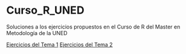 # Curso_R_UNED
Soluciones a los ejercicios propuestos en el Curso de R del Master en Metodología de la UNED 

[Ejercicios del Tema 1](https://github.com/Victoregb/Curso_R_UNED/blob/main/Ejercicios-Tema-1.md)
[Ejercicios del Tema 2](https://github.com/Victoregb/Curso_R_UNED/blob/main/Ejercicios-Tema-2.md)

